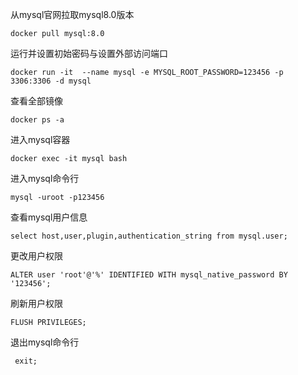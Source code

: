 

从mysql官网拉取mysql8.0版本

```shell
docker pull mysql:8.0
```



运行并设置初始密码与设置外部访问端口

```shell
docker run -it  --name mysql -e MYSQL_ROOT_PASSWORD=123456 -p 3306:3306 -d mysql 
```



查看全部镜像

```shell
docker ps -a  
```



进入mysql容器

```shell
docker exec -it mysql bash 
```



进入mysql命令行

```shell
mysql -uroot -p123456
```



查看mysql用户信息

```shell
select host,user,plugin,authentication_string from mysql.user;
```



更改用户权限

```shell
ALTER user 'root'@'%' IDENTIFIED WITH mysql_native_password BY '123456';
```



刷新用户权限

```shell
FLUSH PRIVILEGES; 
```



退出mysql命令行

```shell
 exit; 
```

